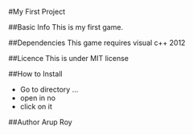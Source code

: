 #My First Project

##Basic Info
This is my first game.

##Dependencies
This game requires visual c++ 2012

##Licence
This is under MIT license

##How to Install
- Go to directory ...
- open in no
- click on it

##Author
Arup Roy